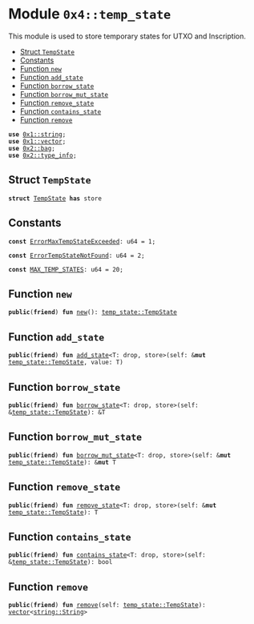 
<a id="0x4_temp_state"></a>

# Module `0x4::temp_state`

This module is used to store temporary states for UTXO and Inscription.


-  [Struct `TempState`](#0x4_temp_state_TempState)
-  [Constants](#@Constants_0)
-  [Function `new`](#0x4_temp_state_new)
-  [Function `add_state`](#0x4_temp_state_add_state)
-  [Function `borrow_state`](#0x4_temp_state_borrow_state)
-  [Function `borrow_mut_state`](#0x4_temp_state_borrow_mut_state)
-  [Function `remove_state`](#0x4_temp_state_remove_state)
-  [Function `contains_state`](#0x4_temp_state_contains_state)
-  [Function `remove`](#0x4_temp_state_remove)


<pre><code><b>use</b> <a href="">0x1::string</a>;
<b>use</b> <a href="">0x1::vector</a>;
<b>use</b> <a href="">0x2::bag</a>;
<b>use</b> <a href="">0x2::type_info</a>;
</code></pre>



<a id="0x4_temp_state_TempState"></a>

## Struct `TempState`



<pre><code><b>struct</b> <a href="temp_state.md#0x4_temp_state_TempState">TempState</a> <b>has</b> store
</code></pre>



<a id="@Constants_0"></a>

## Constants


<a id="0x4_temp_state_ErrorMaxTempStateExceeded"></a>



<pre><code><b>const</b> <a href="temp_state.md#0x4_temp_state_ErrorMaxTempStateExceeded">ErrorMaxTempStateExceeded</a>: u64 = 1;
</code></pre>



<a id="0x4_temp_state_ErrorTempStateNotFound"></a>



<pre><code><b>const</b> <a href="temp_state.md#0x4_temp_state_ErrorTempStateNotFound">ErrorTempStateNotFound</a>: u64 = 2;
</code></pre>



<a id="0x4_temp_state_MAX_TEMP_STATES"></a>



<pre><code><b>const</b> <a href="temp_state.md#0x4_temp_state_MAX_TEMP_STATES">MAX_TEMP_STATES</a>: u64 = 20;
</code></pre>



<a id="0x4_temp_state_new"></a>

## Function `new`



<pre><code><b>public</b>(<b>friend</b>) <b>fun</b> <a href="temp_state.md#0x4_temp_state_new">new</a>(): <a href="temp_state.md#0x4_temp_state_TempState">temp_state::TempState</a>
</code></pre>



<a id="0x4_temp_state_add_state"></a>

## Function `add_state`



<pre><code><b>public</b>(<b>friend</b>) <b>fun</b> <a href="temp_state.md#0x4_temp_state_add_state">add_state</a>&lt;T: drop, store&gt;(self: &<b>mut</b> <a href="temp_state.md#0x4_temp_state_TempState">temp_state::TempState</a>, value: T)
</code></pre>



<a id="0x4_temp_state_borrow_state"></a>

## Function `borrow_state`



<pre><code><b>public</b>(<b>friend</b>) <b>fun</b> <a href="temp_state.md#0x4_temp_state_borrow_state">borrow_state</a>&lt;T: drop, store&gt;(self: &<a href="temp_state.md#0x4_temp_state_TempState">temp_state::TempState</a>): &T
</code></pre>



<a id="0x4_temp_state_borrow_mut_state"></a>

## Function `borrow_mut_state`



<pre><code><b>public</b>(<b>friend</b>) <b>fun</b> <a href="temp_state.md#0x4_temp_state_borrow_mut_state">borrow_mut_state</a>&lt;T: drop, store&gt;(self: &<b>mut</b> <a href="temp_state.md#0x4_temp_state_TempState">temp_state::TempState</a>): &<b>mut</b> T
</code></pre>



<a id="0x4_temp_state_remove_state"></a>

## Function `remove_state`



<pre><code><b>public</b>(<b>friend</b>) <b>fun</b> <a href="temp_state.md#0x4_temp_state_remove_state">remove_state</a>&lt;T: drop, store&gt;(self: &<b>mut</b> <a href="temp_state.md#0x4_temp_state_TempState">temp_state::TempState</a>): T
</code></pre>



<a id="0x4_temp_state_contains_state"></a>

## Function `contains_state`



<pre><code><b>public</b>(<b>friend</b>) <b>fun</b> <a href="temp_state.md#0x4_temp_state_contains_state">contains_state</a>&lt;T: drop, store&gt;(self: &<a href="temp_state.md#0x4_temp_state_TempState">temp_state::TempState</a>): bool
</code></pre>



<a id="0x4_temp_state_remove"></a>

## Function `remove`



<pre><code><b>public</b>(<b>friend</b>) <b>fun</b> <a href="temp_state.md#0x4_temp_state_remove">remove</a>(self: <a href="temp_state.md#0x4_temp_state_TempState">temp_state::TempState</a>): <a href="">vector</a>&lt;<a href="_String">string::String</a>&gt;
</code></pre>

